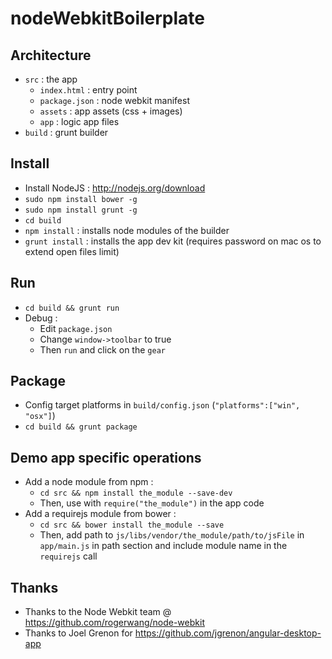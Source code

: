 nodeWebkitBoilerplate
=====================

Architecture
------------
- `src` : the app
    - `index.html` : entry point
    - `package.json` : node webkit manifest
    - `assets` : app assets (css + images)
    - `app` : logic app files
- `build` : grunt builder

Install
-------
- Install NodeJS : http://nodejs.org/download
- `sudo npm install bower -g`
- `sudo npm install grunt -g`
- `cd build`
- `npm install` : installs node modules of the builder
- `grunt install` : installs the app dev kit (requires password on mac os to extend open files limit)

Run
---
- `cd build && grunt run`
- Debug : 
    - Edit `package.json`
    - Change `window->toolbar` to true
    - Then `run` and click on the `gear`

Package
-------
- Config target platforms in `build/config.json` (`"platforms":["win", "osx"]`)
- `cd build && grunt package`

Demo app specific operations
----------------------------
- Add a node module from npm :
    - `cd src && npm install the_module --save-dev`
    - Then, use with `require("the_module")` in the app code
- Add a requirejs module from bower :
    - `cd src && bower install the_module --save`
    - Then, add path to `js/libs/vendor/the_module/path/to/jsFile` in `app/main.js` in path section and include module name in the `requirejs` call

Thanks
------
- Thanks to the Node Webkit team @ https://github.com/rogerwang/node-webkit
- Thanks to Joel Grenon for https://github.com/jgrenon/angular-desktop-app